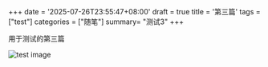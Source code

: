 +++
date = '2025-07-26T23:55:47+08:00'
draft = true
title = '第三篇'
tags = ["test"]
categories = ["随笔"]
summary= "测试3"
+++

用于测试的第三篇

![test image](/blog/assets/images/test.jpg)